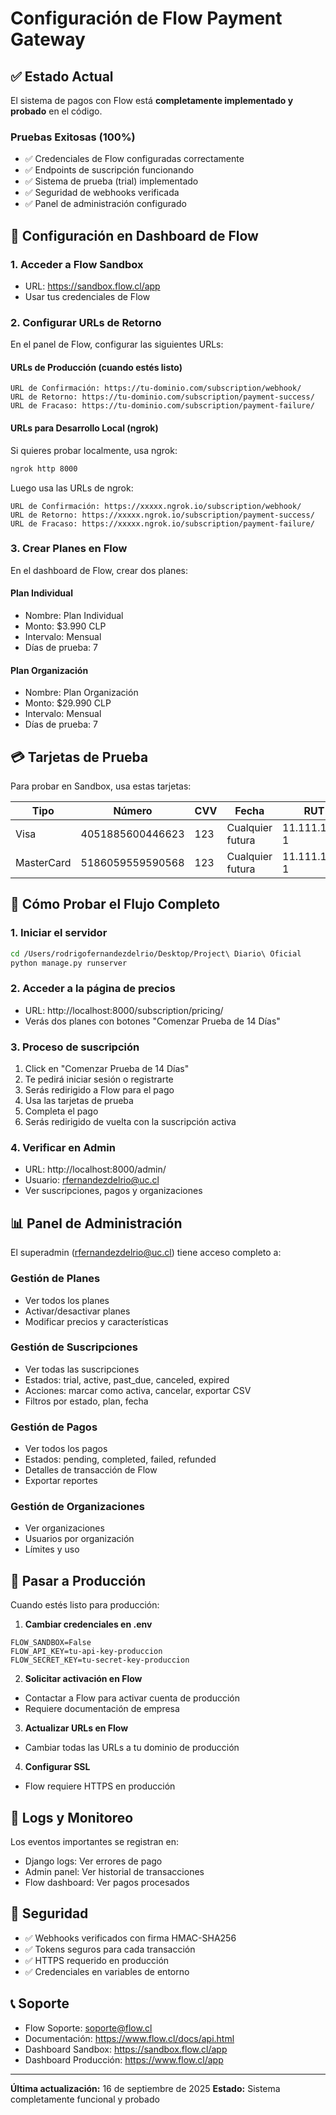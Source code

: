 # Configuración de Flow Payment Gateway

## ✅ Estado Actual

El sistema de pagos con Flow está **completamente implementado y probado** en el código.

### Pruebas Exitosas (100%)
- ✅ Credenciales de Flow configuradas correctamente
- ✅ Endpoints de suscripción funcionando
- ✅ Sistema de prueba (trial) implementado
- ✅ Seguridad de webhooks verificada
- ✅ Panel de administración configurado

## 🔧 Configuración en Dashboard de Flow

### 1. Acceder a Flow Sandbox
- URL: https://sandbox.flow.cl/app
- Usar tus credenciales de Flow

### 2. Configurar URLs de Retorno

En el panel de Flow, configurar las siguientes URLs:

#### URLs de Producción (cuando estés listo)
```
URL de Confirmación: https://tu-dominio.com/subscription/webhook/
URL de Retorno: https://tu-dominio.com/subscription/payment-success/
URL de Fracaso: https://tu-dominio.com/subscription/payment-failure/
```

#### URLs para Desarrollo Local (ngrok)
Si quieres probar localmente, usa ngrok:
```bash
ngrok http 8000
```

Luego usa las URLs de ngrok:
```
URL de Confirmación: https://xxxxx.ngrok.io/subscription/webhook/
URL de Retorno: https://xxxxx.ngrok.io/subscription/payment-success/
URL de Fracaso: https://xxxxx.ngrok.io/subscription/payment-failure/
```

### 3. Crear Planes en Flow

En el dashboard de Flow, crear dos planes:

#### Plan Individual
- Nombre: Plan Individual
- Monto: $3.990 CLP
- Intervalo: Mensual
- Días de prueba: 7

#### Plan Organización
- Nombre: Plan Organización  
- Monto: $29.990 CLP
- Intervalo: Mensual
- Días de prueba: 7

## 💳 Tarjetas de Prueba

Para probar en Sandbox, usa estas tarjetas:

| Tipo | Número | CVV | Fecha | RUT |
|------|--------|-----|-------|-----|
| Visa | 4051885600446623 | 123 | Cualquier futura | 11.111.111-1 |
| MasterCard | 5186059559590568 | 123 | Cualquier futura | 11.111.111-1 |

## 🧪 Cómo Probar el Flujo Completo

### 1. Iniciar el servidor
```bash
cd /Users/rodrigofernandezdelrio/Desktop/Project\ Diario\ Oficial
python manage.py runserver
```

### 2. Acceder a la página de precios
- URL: http://localhost:8000/subscription/pricing/
- Verás dos planes con botones "Comenzar Prueba de 14 Días"

### 3. Proceso de suscripción
1. Click en "Comenzar Prueba de 14 Días"
2. Te pedirá iniciar sesión o registrarte
3. Serás redirigido a Flow para el pago
4. Usa las tarjetas de prueba
5. Completa el pago
6. Serás redirigido de vuelta con la suscripción activa

### 4. Verificar en Admin
- URL: http://localhost:8000/admin/
- Usuario: rfernandezdelrio@uc.cl
- Ver suscripciones, pagos y organizaciones

## 📊 Panel de Administración

El superadmin (rfernandezdelrio@uc.cl) tiene acceso completo a:

### Gestión de Planes
- Ver todos los planes
- Activar/desactivar planes
- Modificar precios y características

### Gestión de Suscripciones
- Ver todas las suscripciones
- Estados: trial, active, past_due, canceled, expired
- Acciones: marcar como activa, cancelar, exportar CSV
- Filtros por estado, plan, fecha

### Gestión de Pagos
- Ver todos los pagos
- Estados: pending, completed, failed, refunded
- Detalles de transacción de Flow
- Exportar reportes

### Gestión de Organizaciones
- Ver organizaciones
- Usuarios por organización
- Límites y uso

## 🚀 Pasar a Producción

Cuando estés listo para producción:

1. **Cambiar credenciales en .env**
```env
FLOW_SANDBOX=False
FLOW_API_KEY=tu-api-key-produccion
FLOW_SECRET_KEY=tu-secret-key-produccion
```

2. **Solicitar activación en Flow**
- Contactar a Flow para activar cuenta de producción
- Requiere documentación de empresa

3. **Actualizar URLs en Flow**
- Cambiar todas las URLs a tu dominio de producción

4. **Configurar SSL**
- Flow requiere HTTPS en producción

## 📝 Logs y Monitoreo

Los eventos importantes se registran en:
- Django logs: Ver errores de pago
- Admin panel: Ver historial de transacciones
- Flow dashboard: Ver pagos procesados

## 🔐 Seguridad

- ✅ Webhooks verificados con firma HMAC-SHA256
- ✅ Tokens seguros para cada transacción
- ✅ HTTPS requerido en producción
- ✅ Credenciales en variables de entorno

## 📞 Soporte

- Flow Soporte: soporte@flow.cl
- Documentación: https://www.flow.cl/docs/api.html
- Dashboard Sandbox: https://sandbox.flow.cl/app
- Dashboard Producción: https://www.flow.cl/app

---

**Última actualización:** 16 de septiembre de 2025
**Estado:** Sistema completamente funcional y probado